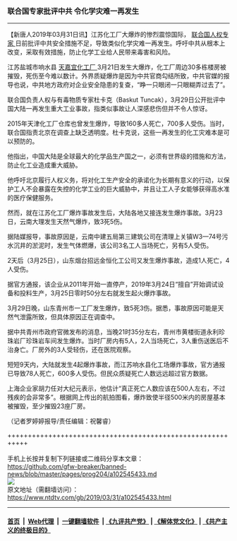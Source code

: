 ### 联合国专家批评中共 令化学灾难一再发生
------------------------

<div class="post_content" itemprop="articleBody">
 <p>
  【新唐人2019年03月31日讯】江苏化工厂大爆炸的惨烈震惊国际，
  <a href="https://www.ntdtv.com/gb/联合国人权专家.htm">
   联合国人权专家
  </a>
  日前批评中共安全措施不足，导致类似化学灾难一再发生。呼吁中共从根本上改变，采取有效措施，防止化学工业给人民带来毒害和风险。
 </p>
 <p>
  江苏盐城市响水县
  <a href="https://www.ntdtv.com/gb/天嘉宜化工厂.htm">
   天嘉宜化工厂
  </a>
  3月21日发生大爆炸，化工厂周边30多栋楼房被摧毁，死伤至今难以数计。外界质疑爆炸是因为中共官商勾结所致，中共官媒的报导也说，中共地方政府对企业安全隐患的复查，“睁一只眼闭一只眼糊弄过去了”。
 </p>
 <p>
  联合国负责人权与有毒物质专家杜卡克（Baskut Tuncak），3月29日公开批评中国大陆一再发生重大工业事故，指类似事故让人深感悲伤但并不令人惊讶。
 </p>
 <p>
  2015年天津化工厂仓库也曾发生爆炸，导致160多人死亡，700多人受伤。当时，联合国指责北京在调查上缺乏透明度。杜卡克说，这些一再发生的化工灾难本是可以预防的。
 </p>
 <p>
  他指出，中国大陆是全球最大的化学品生产国之一，必须有世界级的措施和方法，防止化工业造成重大威胁。
 </p>
 <p>
  他呼吁北京履行人权义务，将对化工生产安全的承诺化为长期有意义的行动，以保护工人不会暴露在失控的化学工业的巨大威胁中，并且让工人子女能够获得高水准的医疗保健服务。
 </p>
 <p>
  然而，就在江苏化工厂爆炸事故发生后，大陆各地又接连发生爆炸事故。3月23日，云南大理发生天然气爆炸，致3死5伤。
 </p>
 <p>
  据陆媒报导，事故原因是，云南中建五局第三建筑公司在清理上关镇W3—74号污水沉井的淤泥时，发生气体燃爆，该公司3名工人当场死亡，另有5人受伤。
 </p>
 <p>
  2天后（3月25日），山东烟台招远金恒化工公司又发生爆炸事故，造成1人死亡，4人受伤。
 </p>
 <p>
  据官方通报，该企业从2011年开始一直停产，2019年3月24日“擅自”开始调试设备和投料生产，3月25日零时50分左右就发生起火爆炸事故。
 </p>
 <p>
  3月29日晚，山东青州市一工厂发生爆炸，致5死3伤。据悉，事故原因可能是天然气泄露所致，但具体原因正在调查中。
 </p>
 <p>
  据中共青州市政府官微发布的消息，当晚21时35分左右，青州市黄楼街道永利珍珠岩厂珍珠岩车间发生爆炸。当时厂房内有5人，2人当场死亡，3人重伤送医后不治身亡。厂房外的3人受轻伤，还在医院观察。
 </p>
 <p>
  短短9天内，大陆就发生4起爆炸事故，而江苏响水县化工场爆炸事故，官方通报已导致78人死亡，600多人受伤。但民众质疑死亡人数远远超过官方数据。
 </p>
 <p>
  上海企业家胡力任对大纪元表示，他估计“真正死亡人数应该在500人左右，不过残疾的会非常多”。根据网上传出的航拍图看，爆炸致使半径500米内的房屋基本被摧毁，至少摧毁23座厂房。
 </p>
 <p>
  （记者罗婷婷报导/责任编辑：祝馨睿）
 </p>
 <div class="single_ad">
 </div>
</div>

+++++++++++++++++++++++++++++++++++++++++++++++++++++++++++<br/><br/>
手机上长按并复制下列链接或二维码分享本文章：<br/>
https://github.com/gfw-breaker/banned-news/blob/master/pages/prog204/a102545433.md <br/>
<a href='https://github.com/gfw-breaker/banned-news/blob/master/pages/prog204/a102545433.md'><img src='https://github.com/gfw-breaker/banned-news/blob/master/pages/prog204/a102545433.md.png'/></a> <br/>
原文地址（需翻墙访问）：https://www.ntdtv.com/gb/2019/03/31/a102545433.html


------------------------
#### [首页](https://github.com/gfw-breaker/banned-news/blob/master/README.md) &nbsp;|&nbsp; [Web代理](https://github.com/labour-camp/helloworld) &nbsp;|&nbsp; [一键翻墙软件](https://github.com/gfw-breaker/nogfw/blob/master/README.md) &nbsp;| [《九评共产党》](https://github.com/gfw-breaker/9ping.md/blob/master/README.md#九评之一评共产党是什么) | [《解体党文化》](https://github.com/gfw-breaker/jtdwh.md/blob/master/README.md) | [《共产主义的终极目的》](https://github.com/gfw-breaker/gczydzjmd.md/blob/master/README.md)

